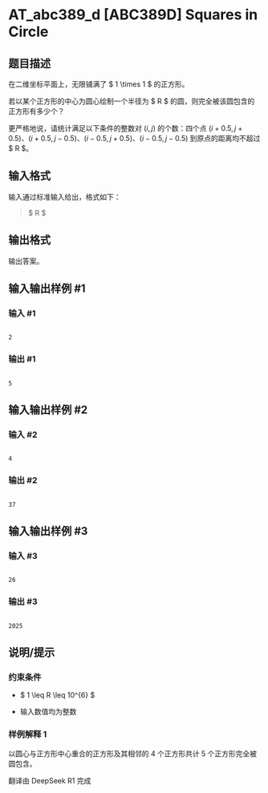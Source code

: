 # AT_abc389_d [ABC389D] Squares in Circle

## 题目描述

[problemUrl]: https://atcoder.jp/contests/abc389/tasks/abc389_d

在二维坐标平面上，无限铺满了 $ 1 \times 1 $ 的正方形。

若以某个正方形的中心为圆心绘制一个半径为 $ R $ 的圆，则完全被该圆包含的正方形有多少个？

更严格地说，请统计满足以下条件的整数对 $(i, j)$ 的个数：四个点 $(i+0.5, j+0.5)$、$(i+0.5, j-0.5)$、$(i-0.5, j+0.5)$、$(i-0.5, j-0.5)$ 到原点的距离均不超过 $ R $。

## 输入格式

输入通过标准输入给出，格式如下：

> $ R $

## 输出格式

输出答案。

## 输入输出样例 #1

### 输入 #1

```
2
```

### 输出 #1

```
5
```

## 输入输出样例 #2

### 输入 #2

```
4
```

### 输出 #2

```
37
```

## 输入输出样例 #3

### 输入 #3

```
26
```

### 输出 #3

```
2025
```

## 说明/提示

### 约束条件

- $ 1 \leq R \leq 10^{6} $
- 输入数值均为整数

### 样例解释 1

以圆心与正方形中心重合的正方形及其相邻的 4 个正方形共计 5 个正方形完全被圆包含。

翻译由 DeepSeek R1 完成